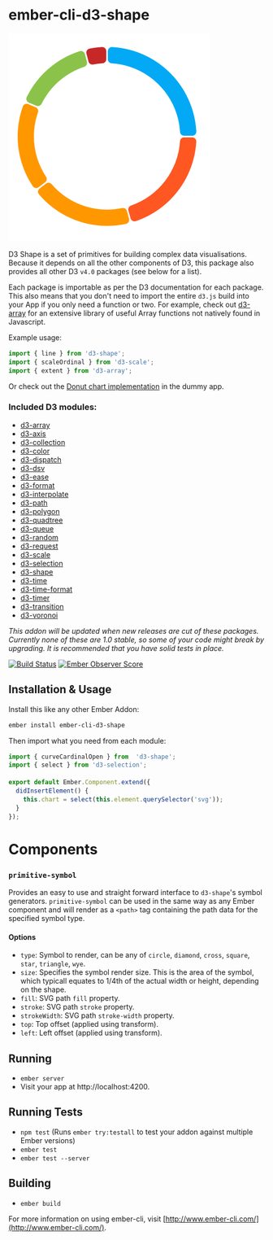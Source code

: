# ember-cli-d3-shape

![Sample Donut Chart](/screenshots/donut-dummy-app.png?raw=true "Donut Chart")

D3 Shape is a set of primitives for building complex data visualisations. Because
it depends on all the other components of D3, this package also provides all other
D3 `v4.0` packages (see below for a list).

Each package is importable as per the D3 documentation for each package. 
This also means that you don't need to import the entire `d3.js` build into your App if you
only need a function or two. For example, check out [d3-array](https://github.com/d3/d3-array) for
an extensive library of useful Array functions not natively found in Javascript.

Example usage:

```js
import { line } from 'd3-shape';
import { scaleOrdinal } from 'd3-scale';
import { extent } from 'd3-array';
```

Or check out the [Donut chart implementation](/tests/dummy/app/components/d3-donut/component.js) in the dummy app.

### Included D3 modules:

- [d3-array](https://github.com/d3/d3-array)
- [d3-axis](https://github.com/d3/d3-axis)
- [d3-collection](https://github.com/d3/d3-collection)
- [d3-color](https://github.com/d3/d3-color)
- [d3-dispatch](https://github.com/d3/d3-dispatch)
- [d3-dsv](https://github.com/d3/d3-dsv)
- [d3-ease](https://github.com/d3/d3-ease)
- [d3-format](https://github.com/d3/d3-format)
- [d3-interpolate](https://github.com/d3/d3-interpolate)
- [d3-path](https://github.com/d3/d3-path)
- [d3-polygon](https://github.com/d3/d3-polygon)
- [d3-quadtree](https://github.com/d3/d3-quadtree)
- [d3-queue](https://github.com/d3/d3-queue)
- [d3-random](https://github.com/d3/d3-random)
- [d3-request](https://github.com/d3/d3-request)
- [d3-scale](https://github.com/d3/d3-scale)
- [d3-selection](https://github.com/d3/d3-selection)
- [d3-shape](https://github.com/d3/d3-shape)
- [d3-time](https://github.com/d3/d3-time)
- [d3-time-format](https://github.com/d3/d3-time-format)
- [d3-timer](https://github.com/d3/d3-timer)
- [d3-transition](https://github.com/d3/d3-transition)
- [d3-voronoi](https://github.com/d3/d3-voronoi)

_This addon will be updated when new releases are cut of these packages. 
Currently none of these are 1.0 stable, so some of your code might break by 
upgrading. It is recommended that you have solid tests in place._

[![Build Status](https://travis-ci.org/ivanvanderbyl/ember-cli-d3-shape.svg)](https://travis-ci.org/ivanvanderbyl/ember-cli-d3-shape)
[![Ember Observer Score](http://emberobserver.com/badges/ember-cli-d3-shape.svg)](http://emberobserver.com/addons/ember-cli-d3-shape)

## Installation & Usage

Install this like any other Ember Addon:

```bash
ember install ember-cli-d3-shape
```

Then import what you need from each module:

```js
import { curveCardinalOpen } from  'd3-shape';
import { select } from 'd3-selection';

export default Ember.Component.extend({
  didInsertElement() {
    this.chart = select(this.element.querySelector('svg'));
  }
});
```

# Components

### `primitive-symbol`

Provides an easy to use and straight forward interface to `d3-shape`'s symbol 
generators. `primitive-symbol` can be used in the same way as any Ember component
and will  render as a `<path>` tag containing the path data for the specified
symbol type.

#### Options

- `type`: Symbol to render, can be any of `circle`, `diamond`, `cross`, 
`square`, `star`, `triangle`, `wye`.
- `size`: Specifies the symbol render size. This is the area of the
symbol, which typicall equates to 1/4th of the actual width or height, depending
on the shape.
- `fill`: SVG path `fill`  property.
- `stroke`: SVG path `stroke` property.
- `strokeWidth`: SVG path `stroke-width` property.
- `top`: Top offset (applied using transform).
- `left`: Left offset (applied using transform).

## Running

* `ember server`
* Visit your app at http://localhost:4200.

## Running Tests

* `npm test` (Runs `ember try:testall` to test your addon against multiple Ember versions)
* `ember test`
* `ember test --server`

## Building

* `ember build`

For more information on using ember-cli, visit [http://www.ember-cli.com/](http://www.ember-cli.com/).
